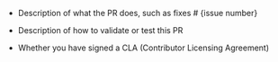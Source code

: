 * Description of what the PR does, such as fixes # {issue number}

* Description of how to validate or test this PR

* Whether you have signed a CLA (Contributor Licensing Agreement)

